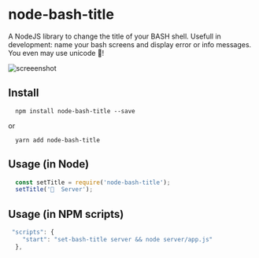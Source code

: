 # node-bash-title

A NodeJS library to change the title of your BASH shell. Usefull in development: name your bash screens and display error or info messages. You even may use unicode 🍻!

![screeenshot](https://cloud.githubusercontent.com/assets/582533/20051424/3caa15b6-a4cf-11e6-8ce3-642523998a04.png)


## Install

```
  npm install node-bash-title --save
```

or 

```
  yarn add node-bash-title
````


## Usage (in Node)

```javascript
  const setTitle = require('node-bash-title');
  setTitle('🍻  Server');
```

## Usage (in NPM scripts)

```javascript
 "scripts": {
    "start": "set-bash-title server && node server/app.js"
  },
```

